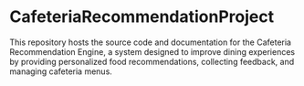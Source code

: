 # CafeteriaRecommendationProject
This repository hosts the source code and documentation for the Cafeteria Recommendation Engine, a system designed to improve dining experiences by providing personalized food recommendations, collecting feedback, and managing cafeteria menus.
